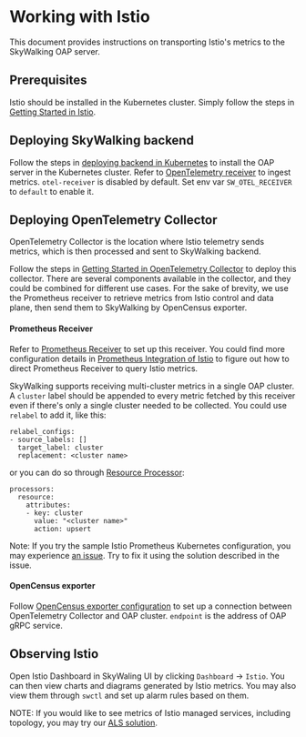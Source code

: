 # Working with Istio

This document provides instructions on transporting Istio's metrics to the SkyWalking OAP server.

## Prerequisites

Istio should be installed in the Kubernetes cluster. Simply follow the steps in [Getting Started in Istio](https://istio.io/docs/setup/getting-started/).

## Deploying SkyWalking backend

Follow the steps in [deploying backend in Kubernetes](../backend/backend-k8s.md) to install the OAP server in the Kubernetes cluster.
Refer to [OpenTelemetry receiver](../backend/opentelemetry-receiver.md) to ingest metrics.
`otel-receiver` is disabled by default. Set env var `SW_OTEL_RECEIVER` to `default` to enable it.


## Deploying OpenTelemetry Collector
OpenTelemetry Collector is the location where Istio telemetry sends metrics, which is then processed and sent to SkyWalking
backend.

Follow the steps in [Getting Started in OpenTelemetry Collector](https://opentelemetry.io/docs/collector/getting-started/) to deploy this collector. There are several components available in the collector, and they could be combined for different use cases.
 For the sake of brevity, we use the Prometheus receiver to retrieve metrics from Istio control and data plane, 
 then send them to SkyWalking by OpenCensus exporter.

#### Prometheus Receiver
Refer to [Prometheus Receiver](https://github.com/open-telemetry/opentelemetry-collector-contrib/blob/150692dbbceb3ff0df75c912e835f1feaac0be93/receiver/prometheusreceiver/README.md)
 to set up this receiver. You could find more configuration details in [Prometheus Integration of Istio](https://istio.io/latest/docs/ops/integrations/prometheus/#configuration)
 to figure out how to direct Prometheus Receiver to query Istio metrics.
 
SkyWalking supports receiving multi-cluster metrics in a single OAP cluster. A `cluster` label should be appended to every metric
fetched by this receiver even if there's only a single cluster needed to be collected.
You could use `relabel` to add it, like this:

```
relabel_configs:
- source_labels: []
  target_label: cluster
  replacement: <cluster name>
```

or you can do so through [Resource Processor](https://github.com/open-telemetry/opentelemetry-collector-contrib/blob/a08903f05d3a544f548535c222b1c205b9f5a154/processor/resourceprocessor/README.md):

```
processors:
  resource:
    attributes:
    - key: cluster
      value: "<cluster name>"
      action: upsert
```

Note: If you try the sample Istio Prometheus Kubernetes configuration, 
you may experience [an issue](https://github.com/open-telemetry/opentelemetry-collector/issues/2163). 
Try to fix it using the solution described in the issue.

#### OpenCensus exporter
Follow [OpenCensus exporter configuration](https://github.com/open-telemetry/opentelemetry-collector-contrib/blob/a08903f05d3a544f548535c222b1c205b9f5a154/exporter/opencensusexporter/README.md)
to set up a connection between OpenTelemetry Collector and OAP cluster. `endpoint` is the address of OAP gRPC service.

## Observing Istio

Open Istio Dashboard in SkyWaling UI by clicking `Dashboard` -> `Istio`. You can then view charts and diagrams
generated by Istio metrics. You may also view them through `swctl` and set up alarm rules based on them.


NOTE: If you would like to see metrics of Istio managed services, including topology, you may try our [ALS solution](../envoy/als_setting.md).
